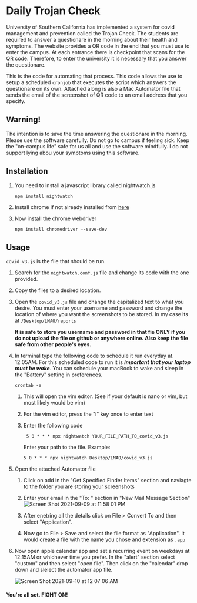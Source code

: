 # Daily Trojan Check

University of Southern California has implemented a system for covid management and prevention called the Trojan Check. The students are required to answer a questionare in the morning about their health and symptoms. The website provides a QR code in the end that you must use to enter the campus. At each entrance there is checkpoint that scans for the QR code. Therefore, to enter the university it is necessary that you answer the questionare.

This is the code for automating that process. This code allows the use to setup a scheduled `cronjob` that executes the script which answers the questionare on its own. Attached along is also a Mac Automator file that sends the email of the screenshot of QR code to an email address that you specify.

## Warning!
The intention is to save the time answering the questionare in the morning. Please use the software carefully. Do not go to campus if feeling sick. Keep the "on-campus life" safe for us all and use the software mindfully. I do not support lying abou your symptoms using this software.

## Installation
1. You need to install a javascript library called nightwatch.js 
  
      ```
      npm install nightwatch
      ```

2. Install chrome if not already installed from [here](https://www.google.com/chrome/) 

3. Now install the chrome webdriver 
    
      ```
      npm install chromedriver --save-dev
      ```
## Usage
`covid_v3.js` is the file that should be run.

1. Search for the `nightwatch.conf.js` file and change its code with the one provided.
3. Copy the files to a desired location.
4. Open the `covid_v3.js` file and change the capitalized text to what you desire. You must enter your username and password and change the location of where you want the screenshots to be stored. In my case its at `/Desktop/LMAO/reports`
    
    **It is safe to store you username and password in that fie ONLY if you do not upload the file on github or anywhere online. Also keep the file safe from other people's eyes.**
6. In terminal type the following code to schedule it run everyday at. 12:05AM. For this scheduled code to run it is ***important that your laptop must be wake***. You can schedule your macBook to wake and sleep in the "Battery" setting in preferences.

    `crontab -e`
    1. This will open the vim editor. (See if your default is nano or vim, but most likely would be vim)
    2. For the vim editor, press the "i" key once to enter text
    3. Enter the following code
    
           
            5 0 * * * npx nightwatch YOUR_FILE_PATH_TO_covid_v3.js
            
       
       Enter your path to the file. Example:
       
           
           5 0 * * * npx nightwatch Desktop/LMAO/covid_v3.js
5. Open the attached Automator file

    1. Click on add in the "Get Specified Finder Items" section and naviagte to the folder you are storing your screenshots
    2. Enter your email in the "To: " section in "New Mail Message Section" 
      ![Screen Shot 2021-09-09 at 11 58 01 PM](https://user-images.githubusercontent.com/40639516/132812996-59407841-b2c9-499e-bf16-0a8cb80477ca.png)

    3. After enetring all the details click on File > Convert To and then select "Application".
    4. Now go to File > Save and select the file format as "Application". It would create a file with the name you chose and extension as `.app`
6. Now open apple calendar app and set a recurring event on weekdays at 12:15AM or whichever time you prefer. In the "alert" section select "custom" and then select "open file". Then click on the "calendar" drop down and slelect the automator app file.

      ![Screen Shot 2021-09-10 at 12 07 06 AM](https://user-images.githubusercontent.com/40639516/132816049-f9610e0f-86b3-4fc6-9f3b-96da2de8d546.png)

#### You're all set. FIGHT ON!
     
